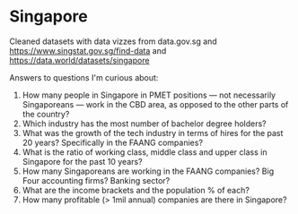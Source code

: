 # Singapore
Cleaned datasets with data vizzes from data.gov.sg and https://www.singstat.gov.sg/find-data and https://data.world/datasets/singapore

Answers to questions I'm curious about:
1) How many people in Singapore in PMET positions ⁠— not necessarily Singaporeans ⁠— work in the CBD area, as opposed to the other parts of the country?
2) Which industry has the most number of bachelor degree holders?
3) What was the growth of the tech industry in terms of hires for the past 20 years? Specifically in the FAANG companies?
4) What is the ratio of working class, middle class and upper class in Singapore for the past 10 years?
5) How many Singaporeans are working in the FAANG companies? Big Four accounting firms? Banking sector?
6) What are the income brackets and the population % of each?
7) How many profitable (> 1mil annual) companies are there in Singapore?
